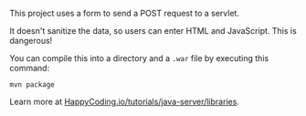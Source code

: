 This project uses a form to send a POST request to a servlet.

It doesn't sanitize the data, so users can enter HTML and JavaScript. This is dangerous!

You can compile this into a directory and a `.war` file by executing this command:

```
mvn package
```

Learn more at [HappyCoding.io/tutorials/java-server/libraries](https://happycoding.io/tutorials/java-server/post).